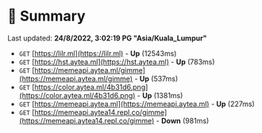 # 📖 Summary
Last updated: **24/8/2022, 3:02:19 PG "Asia/Kuala_Lumpur"**

- `GET` [https://lilr.ml](https://lilr.ml) - **Up** (12543ms)
- `GET` [https://hst.aytea.ml](https://hst.aytea.ml) - **Up** (783ms)
- `GET` [https://memeapi.aytea.ml/gimme](https://memeapi.aytea.ml/gimme) - **Up** (537ms)
- `GET` [https://color.aytea.ml/4b31d6.png](https://color.aytea.ml/4b31d6.png) - **Up** (1381ms)
- `GET` [https://memeapi.aytea.ml](https://memeapi.aytea.ml) - **Up** (227ms)
- `GET` [https://memeapi.aytea14.repl.co/gimme](https://memeapi.aytea14.repl.co/gimme) - **Down** (981ms)
